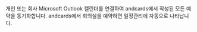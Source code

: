 개인 또는 회사 Microsoft Outlook 캘린더를 연결하여 andcards에서 작성된 모든 예약을 동기화합니다. andcards에서 회의실을 예약하면 일정관리에 자동으로 나타납니다.
